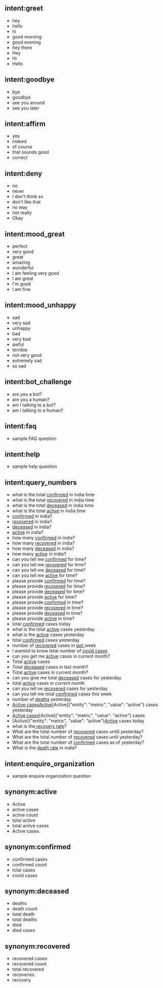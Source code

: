 ## intent:greet
- hey
- hello
- hi
- good morning
- good evening
- hey there
- Hey
- Hi
- Hello

## intent:goodbye
- bye
- goodbye
- see you around
- see you later

## intent:affirm
- yes
- indeed
- of course
- that sounds good
- correct

## intent:deny
- no
- never
- I don't think so
- don't like that
- no way
- not really
- Okay

## intent:mood_great
- perfect
- very good
- great
- amazing
- wonderful
- I am feeling very good
- I am great
- I'm good
- I am fine

## intent:mood_unhappy
- sad
- very sad
- unhappy
- bad
- very bad
- awful
- terrible
- not very good
- extremely sad
- so sad

## intent:bot_challenge
- are you a bot?
- are you a human?
- am I talking to a bot?
- am I talking to a human?

## intent:faq
- sample FAQ question

## intent:help
- sample help question

## intent:query_numbers
- what is the total [confirmed](metric) in india time
- what is the total [recovered](metric) in india time
- what is the total [deceased](metric) in india time
- what is the total [active](metric) in india time
- [confirmed](metric) in india?
- [recovered](metric) in india?
- [deceased](metric) in india?
- [active](metric) in india?
- how many [confirmed](metric) in india?
- how many [recovered](metric) in india?
- how many [deceased](metric) in india?
- how many [active](metric) in india?
- can you tell me [confirmed](metric) for time?
- can you tell me [recovered](metric) for time?
- can you tell me [deceased](metric) for time?
- can you tell me [active](metric) for time?
- please provide [confirmed](metric) for time?
- please provide [recovered](metric) for time?
- please provide [deceased](metric) for time?
- please provide [active](metric) for time?
- please provide [confirmed](metric) in time?
- please provide [recovered](metric) in time?
- please provide [deceased](metric) in time?
- please provide [active](metric) in time?
- total [confirmed](metric) cases today
- what is the total [active](metric) cases yesterday
- what is the [active](metric) cases yesterday
- total [confirmed](metric) cases yesterday
- number of [recovered](metric) cases in [last ](metric)week
- I wanted to know total number of [covid cases](metric)
- can you get me [active](metric) cases in current month?
- Total [active](metric) cases
- Total [deceased](metric) cases in last month?
- Total [active](metric) cases in current month?
- can you give me total [deceased](metric) cases for yesterday
- total [active](metric) cases in current month
- can you tell ne [recovered](metric) cases for yesterday
- can you tell me total [confirmed](metric) cases this week
- number of [deaths](metric) yesterday
- [Active cases](metric)[Active](metric)[Active]{"entity": "metric", "value": "active"} cases yesterday
- [Active cases](metric)[Active]{"entity": "metric", "value": "active"} cases
- [Active]{"entity": "metric", "value": "active"}[Active](metric) cases today
- what is the[ recovery rate](metric)?
- What are the total number of [recovered](metric) cases untill yesterday?
- What are the total number of [recovered](metric) cases until yesterday?
- What are the total number of [confirmed](metric) cases as of yesterday?
- What is the [death rate](metric) in india?

## intent:enquire_organization
- sample enquire organization question

## synonym:active
- Active
- active cases
- active count
- total active
- total active cases
- Active cases

## synonym:confirmed
- confirmed cases
- confirmed count
- total cases
- covid cases

## synonym:deceased
- deaths
- death count
- total death
- total deaths
- died
- died cases

## synonym:recovered
- recovered cases
- recovered count
- total recovered
- recoveries
- recovery
